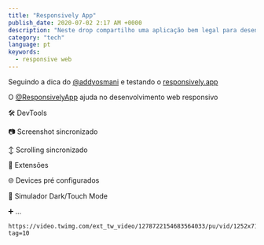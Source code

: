 ```yaml
---
title: "Responsively App"
publish_date: 2020-07-02 2:17 AM +0000
description: "Neste drop compartilho uma aplicação bem legal para desenvolvimento web responsivo."
category: "tech"
language: pt
keywords:
  - responsive web
---
```


Seguindo a dica do [@addyosmani](https://twitter.com/addyosmani) e testando o [responsively.app](https://responsively.app)

O [@ResponsivelyApp](https://twitter.com/ResponsivelyApp) ajuda no desenvolvimento web responsivo

🛠 DevTools

📷 Screenshot sincronizado

↕️ Scrolling sincronizado

🧩 Extensões

🌐 Devices pré configurados

🎨 Simulador Dark/Touch Mode

➕ ...

```video
https://video.twimg.com/ext_tw_video/1278722154683564033/pu/vid/1252x718/wSWdy78VpIMvAVIp.mp4?tag=10
```

